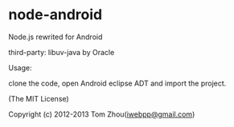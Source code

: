 node-android
===============

Node.js rewrited for Android

third-party: libuv-java by Oracle


Usage:

  clone the code, open Android eclipse ADT and import the project.


(The MIT License)

Copyright (c) 2012-2013 Tom Zhou(iwebpp@gmail.com)


